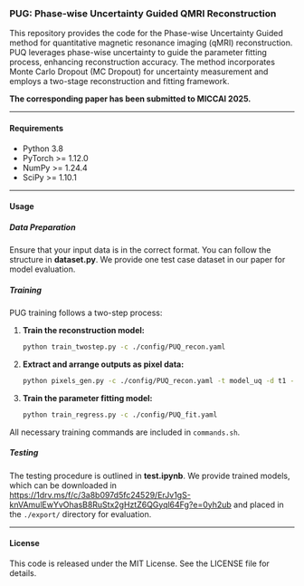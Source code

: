 ### PUG: Phase-wise Uncertainty Guided QMRI Reconstruction

This repository provides the code for the Phase-wise Uncertainty Guided method for quantitative magnetic resonance imaging (qMRI) reconstruction. PUQ leverages phase-wise uncertainty to guide the parameter fitting process, enhancing reconstruction accuracy. The method incorporates Monte Carlo Dropout (MC Dropout) for uncertainty measurement and employs a two-stage reconstruction and fitting framework.

**The corresponding paper has been submitted to MICCAI 2025.**

---

#### Requirements

- Python 3.8
- PyTorch >= 1.12.0
- NumPy >= 1.24.4
- SciPy >= 1.10.1

---

#### Usage

##### Data Preparation
Ensure that your input data is in the correct format. You can follow the structure in **dataset.py**. We provide one test case dataset in our paper for model evaluation.

##### Training
PUG training follows a two-step process:

1. **Train the reconstruction model:**
   ```bash
   python train_twostep.py -c ./config/PUQ_recon.yaml
   ```

2. **Extract and arrange outputs as pixel data:**
   ```bash
   python pixels_gen.py -c ./config/PUQ_recon.yaml -t model_uq -d t1 -ut evar -s 100
   ```

3. **Train the parameter fitting model:**
   ```bash
   python train_regress.py -c ./config/PUQ_fit.yaml
   ```

All necessary training commands are included in `commands.sh`.

##### Testing
The testing procedure is outlined in **test.ipynb**. We provide trained models, which can be downloaded in https://1drv.ms/f/c/3a8b097d5fc24529/ErJv1gS-knVAmulEwYvOhasB8RuStx2gHztZ6QGyql64Fg?e=0yh2ub and placed in the `./export/` directory for evaluation.

---

#### License
This code is released under the MIT License. See the LICENSE file for details.

